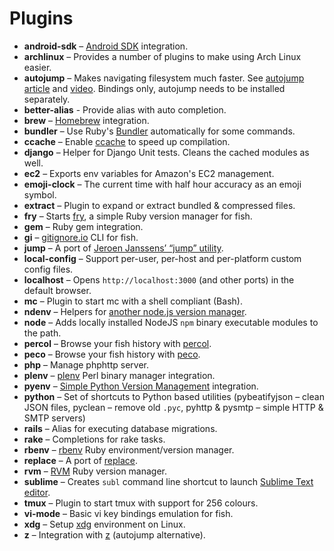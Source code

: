 # Plugins
* __android-sdk__ – [Android SDK](http://developer.android.com/sdk/index.html) integration.
* __archlinux__ – Provides a number of plugins to make using Arch Linux easier.
* __autojump__ – Makes navigating filesystem much faster. See [autojump article](https://github.com/joelthelion/autojump/wiki) and [video](https://www.youtube.com/watch?v=tnNyoMGnbKg). Bindings only, autojump needs to be installed separately.
* __better-alias__ - Provide alias with auto completion.
* __brew__ – [Homebrew](http://brew.sh/) integration.
* __bundler__ – Use Ruby's [Bundler](http://bundler.io/) automatically for some commands.
* __ccache__ – Enable [ccache](http://ccache.samba.org/) to speed up compilation.
* __django__ – Helper for Django Unit tests. Cleans the cached modules as well.
* __ec2__ – Exports env variables for Amazon's EC2 management.
* __emoji-clock__ – The current time with half hour accuracy as an emoji symbol.
* __extract__ – Plugin to expand or extract bundled & compressed files.
* __fry__ – Starts [fry](https://github.com/terlar/fry), a simple Ruby version manager for fish.
* __gem__ – Ruby gem integration.
* __gi__ – [gitignore.io](http://gitignore.io) CLI for fish.
* __jump__ – A port of [Jeroen Janssens’ “jump” utility](http://jeroenjanssens.com/2013/08/16/quickly-navigate-your-filesystem-from-the-command-line.html).
* __local-config__ – Support per-user, per-host and per-platform custom config files.
* __localhost__ – Opens `http://localhost:3000` (and other ports) in the default browser.
* __mc__ – Plugin to start mc with a shell compliant (Bash).
* __ndenv__ – Helpers for [another node.js version manager](https://github.com/riywo/ndenv).
* __node__ – Adds locally installed NodeJS `npm` binary executable modules to the path.
* __percol__ – Browse your fish history with [percol](https://github.com/mooz/percol).
* __peco__ – Browse your fish history with [peco](https://github.com/peco/peco).
* __php__ – Manage phphttp server.
* __plenv__ – [plenv](https://github.com/tokuhirom/plenv) Perl binary manager integration.
* __pyenv__ – [Simple Python Version Management](https://github.com/yyuu/pyenv) integration.
* __python__ – Set of shortcuts to Python based utilities (pybeatifyjson – clean JSON files, pyclean – remove old `.pyc`, pyhttp & pysmtp – simple HTTP & SMTP servers)
* __rails__ – Alias for executing database migrations.
* __rake__ – Completions for rake tasks.
* __rbenv__ – [rbenv](https://github.com/sstephenson/rbenv) Ruby environment/version manager.
* __replace__ – A port of [replace](https://github.com/thoughtbot/dotfiles/blob/master/bin/replace).
* __rvm__ – [RVM](http://rvm.io) Ruby version manager.
* __sublime__ – Creates `subl` command line shortcut to launch [Sublime Text editor](http://sublimetext.com/).
* __tmux__ – Plugin to start tmux with support for 256 colours.
* __vi-mode__ – Basic vi key bindings emulation for fish.
* __xdg__ – Setup [xdg](http://standards.freedesktop.org/basedir-spec/basedir-spec-latest.html) environment on Linux.
* __z__ – Integration with [z](https://github.com/rupa/z) (autojump alternative).
